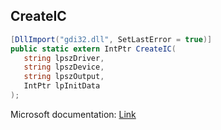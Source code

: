 ## CreateIC

```csharp
[DllImport("gdi32.dll", SetLastError = true)]
public static extern IntPtr CreateIC(
   string lpszDriver,
   string lpszDevice,
   string lpszOutput,
   IntPtr lpInitData
);
```

Microsoft documentation: [Link](https://docs.microsoft.com/en-us/windows/win32/api/wingdi/nf-wingdi-createica)
